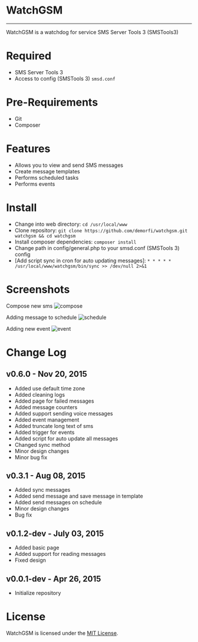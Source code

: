 # WatchGSM
----------
WatchGSM is a watchdog for service SMS Server Tools 3 (SMSTools3)

Required
========
* SMS Server Tools 3
* Access to config (SMSTools 3) `smsd.conf`

Pre-Requirements
========
* Git
* Composer

Features
========
* Allows you to view and send SMS messages
* Create message templates
* Performs scheduled tasks
* Performs events

Install
=====
* Change into web directory: `cd /usr/local/www`
* Clone repository: `git clone https://github.com/demorfi/watchgsm.git watchgsm && cd watchgsm`
* Install composer dependencies: `composer install`
* Change path in config/general.php to your smsd.conf (SMSTools 3) config
* [Add script sync in cron for auto updating messages]: `* * * * * /usr/local/www/watchgsm/bin/sync >> /dev/null 2>&1`

Screenshots
===========
Compose new sms
![compose](https://cloud.githubusercontent.com/assets/7579267/9378428/e22e11b6-473a-11e5-9a5d-115296477797.png)

Adding message to schedule
![schedule](https://cloud.githubusercontent.com/assets/7579267/9378426/e22c49f8-473a-11e5-8f04-68351374ccb8.png)

Adding new event
![event](https://cloud.githubusercontent.com/assets/7579267/9378427/e22d9718-473a-11e5-8e4c-d17153054749.png)

Change Log
==========
v0.6.0 - Nov 20, 2015
--------------------
 * Added use default time zone
 * Added cleaning logs
 * Added page for failed messages
 * Added message counters
 * Added support sending voice messages
 * Added event management
 * Added truncate long text of sms
 * Added trigger for events
 * Added script for auto update all messages
 * Changed sync method
 * Minor design changes
 * Minor bug fix
 
v0.3.1 - Aug 08, 2015
--------------------
 * Added sync messages
 * Added send message and save message in template
 * Added send messages on schedule
 * Minor design changes
 * Bug fix

v0.1.2-dev - July 03, 2015
--------------------
 * Added basic page
 * Added support for reading messages
 * Fixed design

v0.0.1-dev - Apr 26, 2015
--------------------
 * Initialize repository

License
=======
WatchGSM is licensed under the [MIT License](http://www.opensource.org/licenses/mit-license.php).
